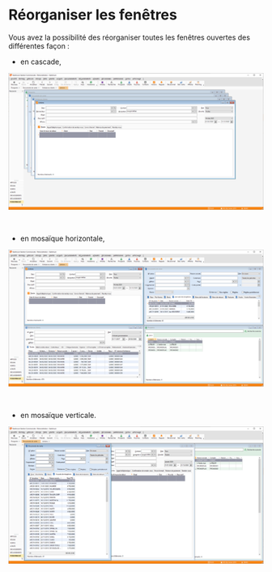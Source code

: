 # Réorganiser les fenêtres
Vous avez la possibilité des réorganiser toutes les fenêtres ouvertes 
 des différentes façon : 


* en cascade,


![](../assets/images/7/Cascade.png)


 


* en mosaïque horizontale,


![](../assets/images/7/MosaiqueHorizontale.png)


 


* en mosaïque verticale.


![](../assets/images/7/MosaiqueVerticale.png)


 


